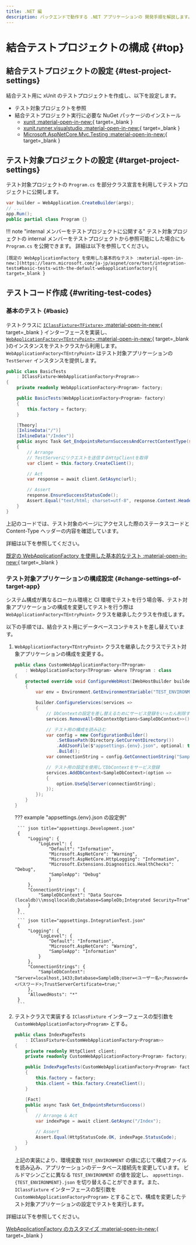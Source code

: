 ```yaml
---
title: .NET 編
description: バックエンドで動作する .NET アプリケーションの 開発手順を解説します。
---
```


# 結合テストプロジェクトの構成 {#top}

## 結合テストプロジェクトの設定 {#test-project-settings}

結合テスト用に xUnit のテストプロジェクトを作成し、以下を設定します。

- テスト対象プロジェクトを参照
- 結合テストプロジェクト実行に必要な NuGet パッケージのインストール
    - [xunit :material-open-in-new:](https://www.nuget.org/packages/xunit){ target=_blank }
    - [xunit.runner.visualstudio :material-open-in-new:](https://www.nuget.org/packages/xunit.runner.visualstudio){ target=_blank }
    - [Microsoft.AspNetCore.Mvc.Testing :material-open-in-new:](https://www.nuget.org/packages/Microsoft.AspNetCore.Mvc.Testing){ target=_blank }

## テスト対象プロジェクトの設定 {#target-project-settings}

テスト対象プロジェクトの `Program.cs` を部分クラス宣言を利用してテストプロジェクトに公開します。

``` C# title="Program.cs" hl_lines="4"
var builder = WebApplication.CreateBuilder(args);
// ...
app.Run();
public partial class Program {}
```

!!! note "internal メンバーをテストプロジェクトに公開する"
    テスト対象プロジェクトの internal メンバーをテストプロジェクトから参照可能にした場合にも `Program.cs` を公開できます。
    詳細は以下を参照してください。

    [既定の WebApplicationFactory を使用した基本的なテスト :material-open-in-new:](https://learn.microsoft.com/ja-jp/aspnet/core/test/integration-tests#basic-tests-with-the-default-webapplicationfactory){ target=_blank }

## テストコード作成 {#writing-test-codes}

### 基本のテスト {#basic}

<!-- textlint-disable ja-technical-writing/sentence-length -->

テストクラスに [`IClassFixture<TFixture>` :material-open-in-new:](https://xunit.net/docs/shared-context#class-fixture){ target=_blank } インターフェースを実装し、 [`WebApplicationFactory<TEntryPoint>` :material-open-in-new:](https://learn.microsoft.com/ja-jp/dotnet/api/microsoft.aspnetcore.mvc.testing.webapplicationfactory-1){ target=_blank }のインスタンスをテストクラスから利用します。
`WebApplicationFactory<TEntryPoint>` はテスト対象アプリケーションの `TestServer` インスタンスを提供します。

<!-- textlint-enable ja-technical-writing/sentence-length -->

``` C# hl_lines="2"
public class BasicTests 
    : IClassFixture<WebApplicationFactory<Program>>
{
    private readonly WebApplicationFactory<Program> factory;

    public BasicTests(WebApplicationFactory<Program> factory)
    {
        this.factory = factory;
    }

    [Theory]
    [InlineData("/")]
    [InlineData("/Index")]
    public async Task Get_EndpointsReturnSuccessAndCorrectContentType(string url)
    {
        // Arrange
        // TestServerにリクエストを送信するHttpClientを取得
        var client = this.factory.CreateClient();

        // Act
        var response = await client.GetAsync(url);

        // Assert
        response.EnsureSuccessStatusCode();
        Assert.Equal("text/html; charset=utf-8", response.Content.Headers.ContentType.ToString());
    }
}
```

上記のコードでは、テスト対象のページにアクセスした際のステータスコードと Content-Type ヘッダーの内容を確認しています。

詳細は以下を参照してください。

[既定の WebApplicationFactory を使用した基本的なテスト :material-open-in-new:](https://learn.microsoft.com/ja-jp/aspnet/core/test/integration-tests#basic-tests-with-the-default-webapplicationfactory){ target=_blank }

### テスト対象アプリケーションの構成設定 {#change-settings-of-target-app}

システム構成が異なるローカル環境と CI 環境でテストを行う場合等、テスト対象アプリケーションの構成を変更してテストを行う際は `WebApplicationFactory<TEntryPoint>` クラスを継承したクラスを作成します。

以下の手順では、結合テスト用にデータベースコンテキストを差し替えています。

1. `WebApplicationFactory<TEntryPoint>` クラスを継承したクラスでテスト対象アプリケーションの構成を変更する。

    ``` C# hl_lines="2"
    public class CustomWebApplicationFactory<TProgram>
        : WebApplicationFactory<TProgram> where TProgram : class
    {
        protected override void ConfigureWebHost(IWebHostBuilder builder)
        {
            var env = Environment.GetEnvironmentVariable("TEST_ENVIRONMENT") ?? Environments.Development;

            builder.ConfigureServices(services =>
            {
                // DbContextの設定を差し替えるためにサービス登録をいったん削除する
                services.RemoveAll<DbContextOptions<SampleDbContext>>();

                // テスト用の構成を読み込む
                var config = new ConfigurationBuilder()
                    .SetBasePath(Directory.GetCurrentDirectory())
                    .AddJsonFile($"appsettings.{env}.json", optional: true, reloadOnChange: true)
                    .Build();
                var connectionString = config.GetConnectionString("SampleDbContext");

                // テスト用の設定を使用してDbContextをサービス登録
                services.AddDbContext<SampleDbContext>(option =>
                {
                    option.UseSqlServer(connectionString);
                });
            });
        }
    }
    ```

    ??? example "appsettings.{env}.json の設定例"

        ``` json title="appsettings.Development.json"
        {
            "Logging": {
                "LogLevel": {
                    "Default": "Information",
                    "Microsoft.AspNetCore": "Warning",
                    "Microsoft.AspNetCore.HttpLogging": "Information",
                    "Microsoft.Extensions.Diagnostics.HealthChecks": "Debug",
                    "SampleApp": "Debug"
                    }
            },
            "ConnectionStrings": {
                "SampleDbContext": "Data Source=(localdb)\\mssqllocaldb;Database=SampleDb;Integrated Security=True"
            }
        }
        ```
        ``` json title="appsettings.IntegrationTest.json"
        {
            "Logging": {
                "LogLevel": {
                    "Default": "Information",
                    "Microsoft.AspNetCore": "Warning",
                    "SampleApp": "Information"
                }
            },
            "ConnectionStrings": {
                "SampleDbContext": "Server=localhost,1433;Database=SampleDb;User=<ユーザー名>;Password=<パスワード>;TrustServerCertificate=true;"
            },
            "AllowedHosts": "*"
        }
        ```

1. テストクラスで実装する `IClassFixture` インターフェースの型引数を `CustomWebApplicationFactory<Program>` とする。

    ``` C# hl_lines="2"
    public class IndexPageTests
        : IClassFixture<CustomWebApplicationFactory<Program>>
    {
        private readonly HttpClient client;
        private readonly CustomWebApplicationFactory<Program> factory;

        public IndexPageTests(CustomWebApplicationFactory<Program> factory)
        {
            this.factory = factory;
            this.client = this.factory.CreateClient();
        }

        [Fact]
        public async Task Get_EndpointsReturnSuccess()
        {
            // Arrange & Act
            var indexPage = await client.GetAsync("/Index");

            // Assert
            Assert.Equal(HttpStatusCode.OK, indexPage.StatusCode);
        }
    }
    ```

    上記の実装により、環境変数 `TEST_ENVIRONMENT` の値に応じて構成ファイルを読み込み、アプリケーションのデータベース接続先を変更しています。
    ビルドマシンごとに異なる `TEST_ENVIRONMENT` の値を設定し、 `appsettings.{TEST_ENVIRONMENT}.json` を切り替えることができます。また、 `IClassFixture` インターフェースの型引数を `CustomWebApplicationFactory<Program>` とすることで、構成を変更したテスト対象アプリケーションの設定でテストを実行します。

詳細は以下を参照してください。

[WebApplicationFactory のカスタマイズ :material-open-in-new:](https://learn.microsoft.com/ja-jp/aspnet/core/test/integration-tests#customize-webapplicationfactory){ target=_blank }

